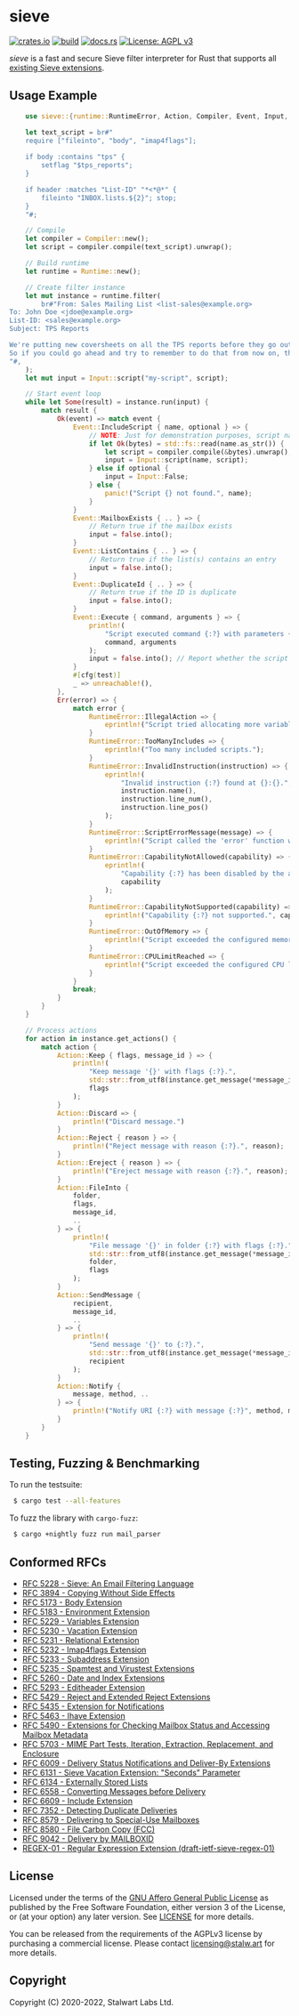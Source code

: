 # sieve

[![crates.io](https://img.shields.io/crates/v/sieve-rs)](https://crates.io/crates/sieve-rs)
[![build](https://github.com/stalwartlabs/sieve/actions/workflows/rust.yml/badge.svg)](https://github.com/stalwartlabs/sieve/actions/workflows/rust.yml)
[![docs.rs](https://img.shields.io/docsrs/sieve-rs)](https://docs.rs/sieve-rs)
[![License: AGPL v3](https://img.shields.io/badge/License-AGPL_v3-blue.svg)](https://www.gnu.org/licenses/agpl-3.0)

_sieve_ is a fast and secure Sieve filter interpreter for Rust that supports all [existing Sieve extensions](https://www.iana.org/assignments/sieve-extensions/sieve-extensions.xhtml).

## Usage Example

```rust
    use sieve::{runtime::RuntimeError, Action, Compiler, Event, Input, Runtime};

    let text_script = br#"
    require ["fileinto", "body", "imap4flags"];
    
    if body :contains "tps" {
        setflag "$tps_reports";
    }

    if header :matches "List-ID" "*<*@*" {
        fileinto "INBOX.lists.${2}"; stop;
    }
    "#;

    // Compile
    let compiler = Compiler::new();
    let script = compiler.compile(text_script).unwrap();

    // Build runtime
    let runtime = Runtime::new();

    // Create filter instance
    let mut instance = runtime.filter(
        br#"From: Sales Mailing List <list-sales@example.org>
To: John Doe <jdoe@example.org>
List-ID: <sales@example.org>
Subject: TPS Reports

We're putting new coversheets on all the TPS reports before they go out now.
So if you could go ahead and try to remember to do that from now on, that'd be great. All right! 
"#,
    );
    let mut input = Input::script("my-script", script);

    // Start event loop
    while let Some(result) = instance.run(input) {
        match result {
            Ok(event) => match event {
                Event::IncludeScript { name, optional } => {
                    // NOTE: Just for demonstration purposes, script name needs to be validated first.
                    if let Ok(bytes) = std::fs::read(name.as_str()) {
                        let script = compiler.compile(&bytes).unwrap();
                        input = Input::script(name, script);
                    } else if optional {
                        input = Input::False;
                    } else {
                        panic!("Script {} not found.", name);
                    }
                }
                Event::MailboxExists { .. } => {
                    // Return true if the mailbox exists
                    input = false.into();
                }
                Event::ListContains { .. } => {
                    // Return true if the list(s) contains an entry
                    input = false.into();
                }
                Event::DuplicateId { .. } => {
                    // Return true if the ID is duplicate
                    input = false.into();
                }
                Event::Execute { command, arguments } => {
                    println!(
                        "Script executed command {:?} with parameters {:?}",
                        command, arguments
                    );
                    input = false.into(); // Report whether the script succeeded
                }
                #[cfg(test)]
                _ => unreachable!(),
            },
            Err(error) => {
                match error {
                    RuntimeError::IllegalAction => {
                        eprintln!("Script tried allocating more variables than allowed.");
                    }
                    RuntimeError::TooManyIncludes => {
                        eprintln!("Too many included scripts.");
                    }
                    RuntimeError::InvalidInstruction(instruction) => {
                        eprintln!(
                            "Invalid instruction {:?} found at {}:{}.",
                            instruction.name(),
                            instruction.line_num(),
                            instruction.line_pos()
                        );
                    }
                    RuntimeError::ScriptErrorMessage(message) => {
                        eprintln!("Script called the 'error' function with {:?}", message);
                    }
                    RuntimeError::CapabilityNotAllowed(capability) => {
                        eprintln!(
                            "Capability {:?} has been disabled by the administrator.",
                            capability
                        );
                    }
                    RuntimeError::CapabilityNotSupported(capability) => {
                        eprintln!("Capability {:?} not supported.", capability);
                    }
                    RuntimeError::OutOfMemory => {
                        eprintln!("Script exceeded the configured memory limit.");
                    }
                    RuntimeError::CPULimitReached => {
                        eprintln!("Script exceeded the configured CPU limit.");
                    }
                }
                break;
            }
        }
    }

    // Process actions
    for action in instance.get_actions() {
        match action {
            Action::Keep { flags, message_id } => {
                println!(
                    "Keep message '{}' with flags {:?}.",
                    std::str::from_utf8(instance.get_message(*message_id).unwrap()).unwrap(),
                    flags
                );
            }
            Action::Discard => {
                println!("Discard message.")
            }
            Action::Reject { reason } => {
                println!("Reject message with reason {:?}.", reason);
            }
            Action::Ereject { reason } => {
                println!("Ereject message with reason {:?}.", reason);
            }
            Action::FileInto {
                folder,
                flags,
                message_id,
                ..
            } => {
                println!(
                    "File message '{}' in folder {:?} with flags {:?}.",
                    std::str::from_utf8(instance.get_message(*message_id).unwrap()).unwrap(),
                    folder,
                    flags
                );
            }
            Action::SendMessage {
                recipient,
                message_id,
                ..
            } => {
                println!(
                    "Send message '{}' to {:?}.",
                    std::str::from_utf8(instance.get_message(*message_id).unwrap()).unwrap(),
                    recipient
                );
            }
            Action::Notify {
                message, method, ..
            } => {
                println!("Notify URI {:?} with message {:?}", method, message);
            }
        }
    }
```

## Testing, Fuzzing & Benchmarking

To run the testsuite:

```bash
 $ cargo test --all-features
```

To fuzz the library with `cargo-fuzz`:

```bash
 $ cargo +nightly fuzz run mail_parser
```

## Conformed RFCs

- [RFC 5228 - Sieve: An Email Filtering Language](https://datatracker.ietf.org/doc/html/rfc5228)
- [RFC 3894 - Copying Without Side Effects](https://datatracker.ietf.org/doc/html/rfc3894)
- [RFC 5173 - Body Extension](https://datatracker.ietf.org/doc/html/rfc5173)
- [RFC 5183 - Environment Extension](https://datatracker.ietf.org/doc/html/rfc5183)
- [RFC 5229 - Variables Extension](https://datatracker.ietf.org/doc/html/rfc5229)
- [RFC 5230 - Vacation Extension](https://datatracker.ietf.org/doc/html/rfc5230)
- [RFC 5231 - Relational Extension](https://datatracker.ietf.org/doc/html/rfc5231)
- [RFC 5232 - Imap4flags Extension](https://datatracker.ietf.org/doc/html/rfc5232)
- [RFC 5233 - Subaddress Extension](https://datatracker.ietf.org/doc/html/rfc5233)
- [RFC 5235 - Spamtest and Virustest Extensions](https://datatracker.ietf.org/doc/html/rfc5235)
- [RFC 5260 - Date and Index Extensions](https://datatracker.ietf.org/doc/html/rfc5260)
- [RFC 5293 - Editheader Extension](https://datatracker.ietf.org/doc/html/rfc5293)
- [RFC 5429 - Reject and Extended Reject Extensions](https://datatracker.ietf.org/doc/html/rfc5429)
- [RFC 5435 - Extension for Notifications](https://datatracker.ietf.org/doc/html/rfc5435)
- [RFC 5463 - Ihave Extension](https://datatracker.ietf.org/doc/html/rfc5463)
- [RFC 5490 - Extensions for Checking Mailbox Status and Accessing Mailbox Metadata](https://datatracker.ietf.org/doc/html/rfc5490)
- [RFC 5703 - MIME Part Tests, Iteration, Extraction, Replacement, and Enclosure](https://datatracker.ietf.org/doc/html/rfc5703)
- [RFC 6009 - Delivery Status Notifications and Deliver-By Extensions](https://datatracker.ietf.org/doc/html/rfc6009)
- [RFC 6131 - Sieve Vacation Extension: "Seconds" Parameter](https://datatracker.ietf.org/doc/html/rfc6131)
- [RFC 6134 - Externally Stored Lists](https://datatracker.ietf.org/doc/html/rfc6134)
- [RFC 6558 - Converting Messages before Delivery](https://datatracker.ietf.org/doc/html/rfc6558)
- [RFC 6609 - Include Extension](https://datatracker.ietf.org/doc/html/rfc6609)
- [RFC 7352 - Detecting Duplicate Deliveries](https://datatracker.ietf.org/doc/html/rfc7352)
- [RFC 8579 - Delivering to Special-Use Mailboxes](https://datatracker.ietf.org/doc/html/rfc8579)
- [RFC 8580 - File Carbon Copy (FCC)](https://datatracker.ietf.org/doc/html/rfc8580)
- [RFC 9042 - Delivery by MAILBOXID](https://datatracker.ietf.org/doc/html/rfc9042)
- [REGEX-01 - Regular Expression Extension (draft-ietf-sieve-regex-01)](https://www.ietf.org/archive/id/draft-ietf-sieve-regex-01.html)

## License

Licensed under the terms of the [GNU Affero General Public License](https://www.gnu.org/licenses/agpl-3.0.en.html) as published by
the Free Software Foundation, either version 3 of the License, or (at your option) any later version.
See [LICENSE](LICENSE) for more details.

You can be released from the requirements of the AGPLv3 license by purchasing
a commercial license. Please contact licensing@stalw.art for more details.
  
## Copyright

Copyright (C) 2020-2022, Stalwart Labs Ltd.
